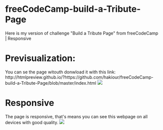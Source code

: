 # freeCodeCamp-build-a-Tribute-Page
Here is my version of challenge "Build a Tribute Page" from freeCodeCamp | Responsive

<h1>Previsualization:</h1>
You can se the page witouth donwload it with this link: http://htmlpreview.github.io/?https://github.com/hakiour/freeCodeCamp-build-a-Tribute-Page/blob/master/index.html
<img src="http://i.imgur.com/f6mWEbD.png">

<h1>Responsive</h1> The page is responsive, that's means you can see this webpage on all devices with good quality.
<img src="http://i.imgur.com/SWonf9y.png">
